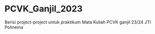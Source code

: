 # PCVK_Ganjil_2023
Berisi project-project untuk praktikum Mata Kuliah PCVK ganjil 23/24 JTI Polinema
